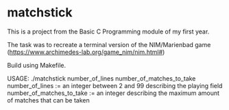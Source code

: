 # matchstick

This is a project from the Basic C Programming module of my first year.

The task was to recreate a terminal version of the NIM/Marienbad game (https://www.archimedes-lab.org/game_nim/nim.html#)

Build using Makefile.

USAGE: ./matchstick number_of_lines number_of_matches_to_take
number_of_lines := an integer between 2 and 99 describing the playing field
number_of_matches_to_take := an integer describing the maximum amount of matches that can be taken
